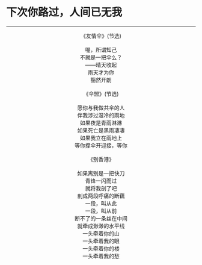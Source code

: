 # 下次你路过，人间已无我
***
<center>
《友情伞》(节选)<br>
<br>
喔，所谓知己<br>  
不就是一把伞么？<br>  
——晴天收起<br>  
雨天才为你<br>  
豁然开朗<br>
<br>
《伞盟》(节选)<br>
<br>
愿你与我做共伞的人<br>
伴我涉过湿冷的雨地<br>
如果夜是青雨淋淋<br>
如果死亡是黑雨凄凄<br>
如果我立在雨地上<br>
等你撑伞开迎接，等你<br>
<br>
《别香港》<br>
<br>
如果离别是一把快刀<br>
青锋一闪而过<br>
就将我剖了吧<br>
剖成两段呼痛的断藕<br>
一段，叫从此<br>
一段，叫从前<br>
断不了的一条丝在中间<br>
就牵成渺渺的水平线<br>
一头牵着你的山<br>
一头牵着我的眼<br>
一头牵着你的楼<br>
一头牵着我的愁<br>
</center>
